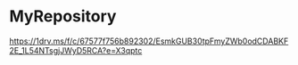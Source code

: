 # MyRepository
https://1drv.ms/f/c/67577f756b892302/EsmkGUB30tpFmyZWb0odCDABKF2E_1L54NTsgjJWyD5RCA?e=X3qptc
